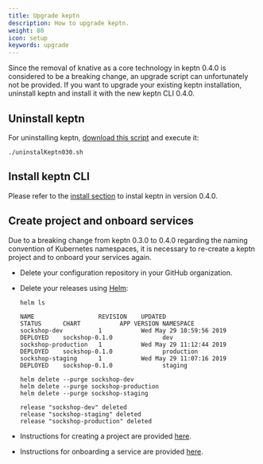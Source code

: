 ```yaml
---
title: Upgrade keptn
description: How to upgrade keptn.
weight: 80
icon: setup
keywords: upgrade
---
```


Since the removal of knative as a core technology in keptn 0.4.0 is considered to be a breaking change, an upgrade script can unfortunately not be provided. If you want to upgrade your existing keptn installation, uninstall keptn and install it with the new keptn CLI 0.4.0.

## Uninstall keptn

For uninstalling keptn, [download this script](https://github.com/keptn/installer/blob/0.4.0/scripts/common/uninstallKeptn030.sh) and execute it:
```
./uninstalKeptn030.sh
```

## Install keptn CLI

Please refer to the [install section](../setup-keptn) to instal keptn in version 0.4.0.

## Create project and onboard services

Due to a breaking change from keptn 0.3.0 to 0.4.0 regarding the naming convention of Kubernetes namespaces, it is necessary to re-create a keptn project and to onboard your services again.

- Delete your configuration repository in your GitHub organization.

- Delete your releases using [Helm](https://helm.sh):

  ``` console
  helm ls
  ```

  ``` console
  NAME               	REVISION	UPDATED                 	STATUS  	CHART         	APP VERSION	NAMESPACE 
  sockshop-dev       	1       	Wed May 29 10:59:56 2019	DEPLOYED	sockshop-0.1.0	           	dev       
  sockshop-production	1       	Wed May 29 11:12:44 2019	DEPLOYED	sockshop-0.1.0	           	production
  sockshop-staging   	1       	Wed May 29 11:07:16 2019	DEPLOYED	sockshop-0.1.0	           	staging 
  ```

  ``` console
  helm delete --purge sockshop-dev
  helm delete --purge sockshop-production
  helm delete --purge sockshop-staging
  ```

  ``` console
  release "sockshop-dev" deleted
  release "sockshop-staging" deleted
  release "sockshop-production" deleted
  ```

- Instructions for creating a project are provided [here](../../usecases/onboard-carts-service/#create-project-sockshop).

- Instructions for onboarding a service are provided [here](../../usecases/onboard-carts-service/#onboard-carts-service-and-carts-database).